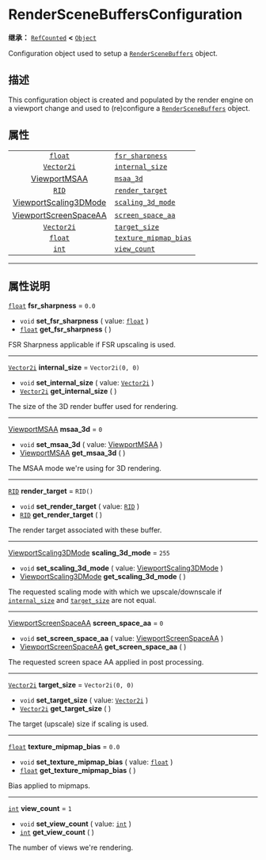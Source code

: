 <!-- ⚠ 请勿编辑本文件 ⚠ -->
<!-- 本文档使用脚本从 WeDot 引擎源码仓库生成。 -->
<!-- 生成脚本：https://github.com/WeDot-Engine/WeDot/tree/4.3/doc/tools/make_md.py； -->
<!-- 原文件：https://github.com/WeDot-Engine/WeDot/tree/4.3/doc/classes/RenderSceneBuffersConfiguration.xml。 -->

<div id="_class_renderscenebuffersconfiguration"></div>

# RenderSceneBuffersConfiguration

**继承：** [`RefCounted`](class_refcounted.md) **<** [`Object`](class_object.md)

Configuration object used to setup a [`RenderSceneBuffers`](class_renderscenebuffers.md) object.

## 描述

This configuration object is created and populated by the render engine on a viewport change and used to (re)configure a [`RenderSceneBuffers`](class_renderscenebuffers.md) object.

## 属性

|||
|:-:|:--|
| [`float`](class_float.md)                                            | [`fsr_sharpness`](class_renderscenebuffersconfiguration.md#class_renderscenebuffersconfiguration_property_fsr_sharpness)             | ``0.0``            |
| [`Vector2i`](class_vector2i.md)                                      | [`internal_size`](class_renderscenebuffersconfiguration.md#class_renderscenebuffersconfiguration_property_internal_size)             | ``Vector2i(0, 0)`` |
| [ViewportMSAA](#enum_renderingserver_viewportmsaa)                   | [`msaa_3d`](class_renderscenebuffersconfiguration.md#class_renderscenebuffersconfiguration_property_msaa_3d)                         | ``0``              |
| [`RID`](class_rid.md)                                                | [`render_target`](class_renderscenebuffersconfiguration.md#class_renderscenebuffersconfiguration_property_render_target)             | ``RID()``          |
| [ViewportScaling3DMode](#enum_renderingserver_viewportscaling3dmode) | [`scaling_3d_mode`](class_renderscenebuffersconfiguration.md#class_renderscenebuffersconfiguration_property_scaling_3d_mode)         | ``255``            |
| [ViewportScreenSpaceAA](#enum_renderingserver_viewportscreenspaceaa) | [`screen_space_aa`](class_renderscenebuffersconfiguration.md#class_renderscenebuffersconfiguration_property_screen_space_aa)         | ``0``              |
| [`Vector2i`](class_vector2i.md)                                      | [`target_size`](class_renderscenebuffersconfiguration.md#class_renderscenebuffersconfiguration_property_target_size)                 | ``Vector2i(0, 0)`` |
| [`float`](class_float.md)                                            | [`texture_mipmap_bias`](class_renderscenebuffersconfiguration.md#class_renderscenebuffersconfiguration_property_texture_mipmap_bias) | ``0.0``            |
| [`int`](class_int.md)                                                | [`view_count`](class_renderscenebuffersconfiguration.md#class_renderscenebuffersconfiguration_property_view_count)                   | ``1``              |

<!-- rst-class:: classref-section-separator -->

---

## 属性说明

<div id="_class_renderscenebuffersconfiguration_property_fsr_sharpness"></div>

[`float`](class_float.md) **fsr_sharpness** = ``0.0`` <div id="class_renderscenebuffersconfiguration_property_fsr_sharpness"></div>

- `void` **set_fsr_sharpness** ( value: [`float`](class_float.md) )
- [`float`](class_float.md) **get_fsr_sharpness** ( )

FSR Sharpness applicable if FSR upscaling is used.

<!-- rst-class:: classref-item-separator -->

---

<div id="_class_renderscenebuffersconfiguration_property_internal_size"></div>

[`Vector2i`](class_vector2i.md) **internal_size** = ``Vector2i(0, 0)`` <div id="class_renderscenebuffersconfiguration_property_internal_size"></div>

- `void` **set_internal_size** ( value: [`Vector2i`](class_vector2i.md) )
- [`Vector2i`](class_vector2i.md) **get_internal_size** ( )

The size of the 3D render buffer used for rendering.

<!-- rst-class:: classref-item-separator -->

---

<div id="_class_renderscenebuffersconfiguration_property_msaa_3d"></div>

[ViewportMSAA](#enum_renderingserver_viewportmsaa) **msaa_3d** = ``0`` <div id="class_renderscenebuffersconfiguration_property_msaa_3d"></div>

- `void` **set_msaa_3d** ( value: [ViewportMSAA](#enum_renderingserver_viewportmsaa) )
- [ViewportMSAA](#enum_renderingserver_viewportmsaa) **get_msaa_3d** ( )

The MSAA mode we're using for 3D rendering.

<!-- rst-class:: classref-item-separator -->

---

<div id="_class_renderscenebuffersconfiguration_property_render_target"></div>

[`RID`](class_rid.md) **render_target** = ``RID()`` <div id="class_renderscenebuffersconfiguration_property_render_target"></div>

- `void` **set_render_target** ( value: [`RID`](class_rid.md) )
- [`RID`](class_rid.md) **get_render_target** ( )

The render target associated with these buffer.

<!-- rst-class:: classref-item-separator -->

---

<div id="_class_renderscenebuffersconfiguration_property_scaling_3d_mode"></div>

[ViewportScaling3DMode](#enum_renderingserver_viewportscaling3dmode) **scaling_3d_mode** = ``255`` <div id="class_renderscenebuffersconfiguration_property_scaling_3d_mode"></div>

- `void` **set_scaling_3d_mode** ( value: [ViewportScaling3DMode](#enum_renderingserver_viewportscaling3dmode) )
- [ViewportScaling3DMode](#enum_renderingserver_viewportscaling3dmode) **get_scaling_3d_mode** ( )

The requested scaling mode with which we upscale/downscale if [`internal_size`](class_renderscenebuffersconfiguration.md#class_renderscenebuffersconfiguration_property_internal_size) and [`target_size`](class_renderscenebuffersconfiguration.md#class_renderscenebuffersconfiguration_property_target_size) are not equal.

<!-- rst-class:: classref-item-separator -->

---

<div id="_class_renderscenebuffersconfiguration_property_screen_space_aa"></div>

[ViewportScreenSpaceAA](#enum_renderingserver_viewportscreenspaceaa) **screen_space_aa** = ``0`` <div id="class_renderscenebuffersconfiguration_property_screen_space_aa"></div>

- `void` **set_screen_space_aa** ( value: [ViewportScreenSpaceAA](#enum_renderingserver_viewportscreenspaceaa) )
- [ViewportScreenSpaceAA](#enum_renderingserver_viewportscreenspaceaa) **get_screen_space_aa** ( )

The requested screen space AA applied in post processing.

<!-- rst-class:: classref-item-separator -->

---

<div id="_class_renderscenebuffersconfiguration_property_target_size"></div>

[`Vector2i`](class_vector2i.md) **target_size** = ``Vector2i(0, 0)`` <div id="class_renderscenebuffersconfiguration_property_target_size"></div>

- `void` **set_target_size** ( value: [`Vector2i`](class_vector2i.md) )
- [`Vector2i`](class_vector2i.md) **get_target_size** ( )

The target (upscale) size if scaling is used.

<!-- rst-class:: classref-item-separator -->

---

<div id="_class_renderscenebuffersconfiguration_property_texture_mipmap_bias"></div>

[`float`](class_float.md) **texture_mipmap_bias** = ``0.0`` <div id="class_renderscenebuffersconfiguration_property_texture_mipmap_bias"></div>

- `void` **set_texture_mipmap_bias** ( value: [`float`](class_float.md) )
- [`float`](class_float.md) **get_texture_mipmap_bias** ( )

Bias applied to mipmaps.

<!-- rst-class:: classref-item-separator -->

---

<div id="_class_renderscenebuffersconfiguration_property_view_count"></div>

[`int`](class_int.md) **view_count** = ``1`` <div id="class_renderscenebuffersconfiguration_property_view_count"></div>

- `void` **set_view_count** ( value: [`int`](class_int.md) )
- [`int`](class_int.md) **get_view_count** ( )

The number of views we're rendering.

[^virtual]: 本方法通常需要用户覆盖才能生效。
[^const]: 本方法无副作用，不会修改该实例的任何成员变量。
[^vararg]: 本方法除了能接受在此处描述的参数外，还能够继续接受任意数量的参数。
[^constructor]: 本方法用于构造某个类型。
[^static]: 调用本方法无需实例，可直接使用类名进行调用。
[^operator]: 本方法描述的是使用本类型作为左操作数的有效运算符。
[^bitfield]: 这个值是由下列位标志构成位掩码的整数。
[^void]: 无返回值。
